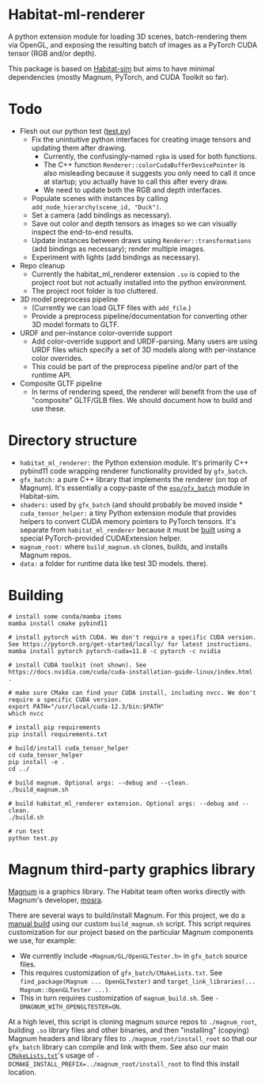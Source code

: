 

# Habitat-ml-renderer

A python extension module for loading 3D scenes, batch-rendering them via OpenGL, and exposing the resulting batch of images as a PyTorch CUDA tensor (RGB and/or depth).

This package is based on [Habitat-sim](https://github.com/facebookresearch/habitat-sim) but aims to have minimal dependencies (mostly Magnum, PyTorch, and CUDA Toolkit so far).


# Todo
* Flesh out our python test ([test.py](./test.py))
    * Fix the unintuitive python interfaces for creating image tensors and updating them after drawing.
        * Currently, the confusingly-named `rgba` is used for both functions.
        * The C++ function `Renderer::colorCudaBufferDevicePointer` is also misleading because it suggests you only need to call it once at startup; you actually have to call this after every draw.
        * We need to update both the RGB and depth interfaces.
    * Populate scenes with instances by calling `add_node_hierarchy(scene_id, "Duck")`.
    * Set a camera (add bindings as necessary).
    * Save out color and depth tensors as images so we can visually inspect the end-to-end results.
    * Update instances between draws using `Renderer::transformations` (add bindings as necessary); render multiple images.
    * Experiment with lights (add bindings as necessary).
* Repo cleanup
    * Currently the habitat_ml_renderer extension `.so` is copied to the project root but not actually installed into the python environment.
    * The project root folder is too cluttered.
* 3D model preprocess pipeline
    * (Currently we can load GLTF files with `add_file`.)
    * Provide a preprocess pipeline/documentation for converting other 3D model formats to GLTF.
* URDF and per-instance color-override support
    * Add color-override support and URDF-parsing. Many users are using URDF files which specify a set of 3D models along with per-instance color overrides.
    * This could be part of the preprocess pipeline and/or part of the runtime API.
* Composite GLTF pipeline
    * In terms of rendering speed, the renderer will benefit from the use of "composite" GLTF/GLB files. We should document how to build and use these.

# Directory structure

* `habitat_ml_renderer:` the Python extension module. It's primarily C++ pybind11 code wrapping renderer functionality provided by `gfx_batch`.
* `gfx_batch:` a pure C++ library that implements the renderer (on top of Magnum). It's essentially a copy-paste of the [`esp/gfx_batch`](https://github.com/facebookresearch/habitat-sim/tree/main/src/esp/gfx_batch) module in Habitat-sim.
* `shaders:` used by `gfx_batch` (and should probably be moved inside * `cuda_tensor_helper:` a tiny Python extension module that provides helpers to convert CUDA memory pointers to PyTorch tensors. It's separate from `habitat_ml_renderer` because it must be [built](cuda_tensor_helper/setup.py) using a special PyTorch-provided CUDAExtension helper.
* `magnum_root:` where `build_magnum.sh` clones, builds, and installs Magnum repos.
* `data:` a folder for runtime data like test 3D models.
there).

# Building

```
# install some conda/mamba items
mamba install cmake pybind11

# install pytorch with CUDA. We don't require a specific CUDA version. See https://pytorch.org/get-started/locally/ for latest instructions.
mamba install pytorch pytorch-cuda=11.8 -c pytorch -c nvidia

# install CUDA toolkit (not shown). See https://docs.nvidia.com/cuda/cuda-installation-guide-linux/index.html .

# make sure CMake can find your CUDA install, including nvcc. We don't require a specific CUDA version. 
export PATH="/usr/local/cuda-12.3/bin:$PATH"
which nvcc

# install pip requirements
pip install requirements.txt

# build/install cuda_tensor_helper
cd cuda_tensor_helper
pip install -e .
cd ../

# build magnum. Optional args: --debug and --clean.
./build_magnum.sh

# build habitat_ml_renderer extension. Optional args: --debug and --clean.
./build.sh

# run test
python test.py
```

# Magnum third-party graphics library

[Magnum](https://magnum.graphics/) is a graphics library. The Habitat team often works directly with Magnum's developer, [mosra](https://github.com/mosra/).

There are several ways to build/install Magnum. For this project, we do a [manual build](https://doc.magnum.graphics/magnum/building.html#building-manual) using our custom `build_magnum.sh` script. This script requires customization for our project based on the particular Magnum components we use, for example:

* We currently include `<Magnum/GL/OpenGLTester.h>` in `gfx_batch` source files.
* This requires customization of `gfx_batch/CMakeLists.txt`. See `find_package(Magnum ... OpenGLTester)` and `target_link_libraries(... Magnum::OpenGLTester ...)`.
* This in turn requires customization of `magnum_build.sh`. See `-DMAGNUM_WITH_OPENGLTESTER=ON`.

At a high level, this script is cloning magnum source repos to `./magnum_root`, building `.so` library files and other binaries, and then "installing" (copying) Magnum headers and library files to `./magnum_root/install_root` so that our `gfx_batch` library can compile and link with them. See also our main [`CMakeLists.txt`](./CMakeLists.txt)'s usage of `-DCMAKE_INSTALL_PREFIX=../magnum_root/install_root` to find this install location.


